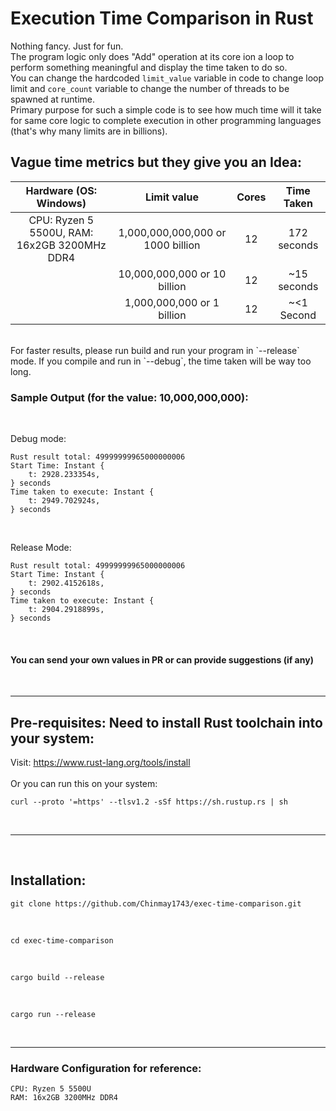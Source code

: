 # Execution Time Comparison in Rust

Nothing fancy. Just for fun.
<br>
The program logic only does "Add" operation at its core ion a loop to perform something meaningful and display the time taken to do so.
<br>
You can change the hardcoded `limit_value` variable in code to change loop limit and `core_count` variable to change the number of threads to be spawned at runtime.
<br>
Primary purpose for such a simple code is to see how much time will it take for same core logic to complete execution in other programming languages (that's why many limits are in billions).
<br>

## Vague time metrics but they give you an Idea:

|Hardware       (OS: Windows)                |Limit value|Cores|Time Taken|
|:------------------------------------------:|:-------------------------------:|:---:|:---------:|
|CPU: Ryzen 5 5500U, RAM: 16x2GB 3200MHz DDR4|1,000,000,000,000 or 1000 billion|12   |172 seconds|
|                                            |10,000,000,000 or 10 billion     |12   |~15 seconds|
|                                            |1,000,000,000 or 1 billion       |12   | ~<1 Second|

<br>
For faster results, please run build and run your program in `--release` mode. If you compile and run in `--debug`, the time taken will be way too long.
<br>

### Sample Output (for the value: 10,000,000,000):
<br>

Debug mode:
```
Rust result total: 49999999965000000006
Start Time: Instant {
    t: 2928.233354s,
} seconds
Time taken to execute: Instant {
    t: 2949.702924s,
} seconds
```

<br>

Release Mode:
```
Rust result total: 49999999965000000006
Start Time: Instant {
    t: 2902.4152618s,
} seconds
Time taken to execute: Instant {
    t: 2904.2918899s,
} seconds
```

<br>

#### You can send your own values in PR or can provide suggestions (if any)

<br>

***

## Pre-requisites: Need to install Rust toolchain into your system:
Visit: https://www.rust-lang.org/tools/install
<br>
<br>
Or you can run this on your system:
```
curl --proto '=https' --tlsv1.2 -sSf https://sh.rustup.rs | sh
```

<br>

***

<br>

## Installation:
```
git clone https://github.com/Chinmay1743/exec-time-comparison.git
```
<br>

```
cd exec-time-comparison
```
<br>

```
cargo build --release
```
<br>

```
cargo run --release
```

<br>


***


### Hardware Configuration for reference:

```
CPU: Ryzen 5 5500U
RAM: 16x2GB 3200MHz DDR4
```

